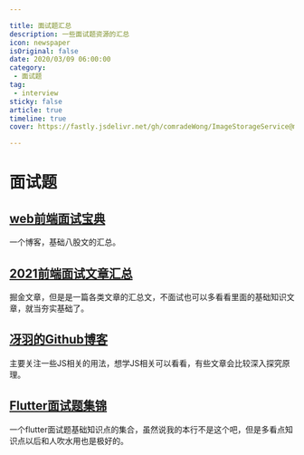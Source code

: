 ```yaml
---

title: 面试题汇总
description: 一些面试题资源的汇总
icon: newspaper
isOriginal: false
date: 2020/03/09 06:00:00
category:
 - 面试题
tag:
 - interview
sticky: false
article: true
timeline: true
cover: https://fastly.jsdelivr.net/gh/comradeWong/ImageStorageService@master/img/202311171550763.png

---
```




# 面试题

## [web前端面试宝典](https://hanxueqing.github.io/Web-Front-end-Interview-Q-A/#/)

一个博客，基础八股文的汇总。

## [2021前端面试文章汇总](https://juejin.cn/post/6844904116339261447)

掘金文章，但是是一篇各类文章的汇总文，不面试也可以多看看里面的基础知识文章，就当夯实基础了。

## [冴羽的Github博客](https://github.com/mqyqingfeng/Blog)

主要关注一些JS相关的用法，想学JS相关可以看看，有些文章会比较深入探究原理。

## [Flutter面试题集锦](https://juejin.cn/post/6844903843260530701)
一个flutter面试题基础知识点的集合，虽然说我的本行不是这个吧，但是多看点知识点以后和人吹水用也是极好的。
